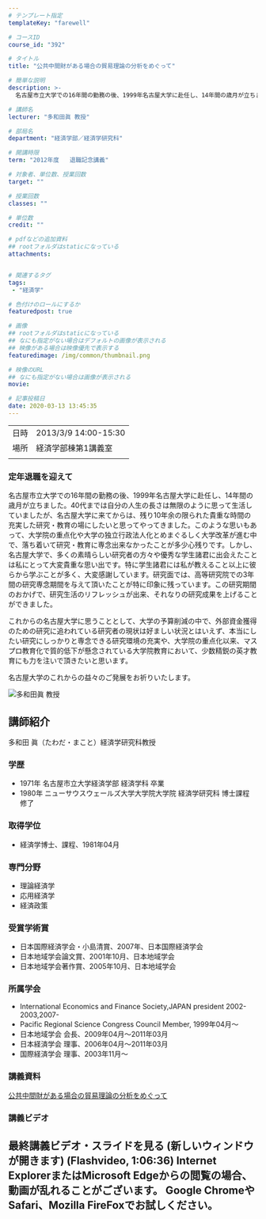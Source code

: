 ```yaml
---
# テンプレート指定
templateKey: "farewell"

# コースID
course_id: "392"

# タイトル
title: "公共中間財がある場合の貿易理論の分析をめぐって"

# 簡単な説明
description: >-
  名古屋市立大学での16年間の勤務の後、1999年名古屋大学に赴任し、14年間の歳月が立ちました。40代までは自分の人生の長さは無限のように思って生活していましたが、名古屋大学に来てからは、残り10年余の限られた貴重な時間の充実した研究・教育の場にしたいと思ってやってきました。このような思いもあって、大学院の重点化や大学の独立行政法人化とめまぐるしく大学改革が進む中で、落ち着いて研究・教育に専念 ....

# 講師名
lecturer: "多和田眞 教授"

# 部局名
department: "経済学部／経済学研究科"

# 開講時限
term: "2012年度	退職記念講義"

# 対象者、単位数、授業回数
target: ""

# 授業回数
classes: ""

# 単位数
credit: ""

# pdfなどの追加資料
## rootフォルダはstaticになっている
attachments:


# 関連するタグ
tags:
 - "経済学"

# 色付けのロールにするか
featuredpost: true

# 画像
## rootフォルダはstaticになっている
## なにも指定がない場合はデフォルトの画像が表示される
## 映像がある場合は映像優先で表示する
featuredimage: /img/common/thumbnail.png

# 映像のURL
## なにも指定がない場合は画像が表示される
movie: 

# 記事投稿日
date: 2020-03-13 13:45:35
---
```


|   |   |
|---|---|
| 日時 | 2013/3/9  14:00-15:30 |
| 場所 | 経済学部棟第1講義室 |
|   |   |


### 定年退職を迎えて

名古屋市立大学での16年間の勤務の後、1999年名古屋大学に赴任し、14年間の歳月が立ちました。40代までは自分の人生の長さは無限のように思って生活していましたが、名古屋大学に来てからは、残り10年余の限られた貴重な時間の充実した研究・教育の場にしたいと思ってやってきました。このような思いもあって、大学院の重点化や大学の独立行政法人化とめまぐるしく大学改革が進む中で、落ち着いて研究・教育に専念出来なかったことが多少心残りです。しかし、名古屋大学で、多くの素晴らしい研究者の方々や優秀な学生諸君に出会えたことは私にとって大変貴重な思い出です。特に学生諸君には私が教えること以上に彼らから学ぶことが多く、大変感謝しています。研究面では、高等研究院での3年間の研究専念期間を与えて頂いたことが特に印象に残っています。この研究期間のおかげで、研究生活のリフレッシュが出来、それなりの研究成果を上げることができました。


これからの名古屋大学に思うこととして、大学の予算削減の中で、外部資金獲得のための研究に追われている研究者の現状は好ましい状況とはいえず、本当にしたい研究にしっかりと専念できる研究環境の充実や、大学院の重点化以来、マスプロ教育化で質的低下が懸念されている大学院教育において、少数精鋭の英才教育にも力を注いで頂きたいと思います。



名古屋大学のこれからの益々のご発展をお祈りいたします。




![多和田眞 教授](https://ocw.nagoya-u.jp/files/392/s_H24tawada_facephoto.jpg) 
## 講師紹介

多和田 眞（たわだ・まこと）経済学研究科教授

### 学歴

* 1971年 名古屋市立大学経済学部 経済学科 卒業
* 1980年 ニューサウスウェールズ大学大学院大学院 経済学研究科 博士課程 修了

### 取得学位

* 経済学博士、課程、1981年04月

### 専門分野

* 理論経済学
* 応用経済学
* 経済政策

### 受賞学術賞

* 日本国際経済学会・小島清賞、2007年、日本国際経済学会
* 日本地域学会論文賞、2001年10月、日本地域学会
* 日本地域学会著作賞、2005年10月、日本地域学会

### 所属学会

* International Economics and Finance Society,JAPAN president 2002-2003,2007-
* Pacific Regional Science Congress Council Member, 1999年04月〜
* 日本地域学会 会長、2009年04月〜2011年03月
* 日本経済学会 理事、2006年04月〜2011年03月
* 国際経済学会 理事、2003年11月〜


### 講義資料

[公共中間財がある場合の貿易理論の分析をめぐって](https://ocw.nagoya-u.jp/files/392/H24tawadaLL_revision_materials.pdf) 


### 講義ビデオ

最終講義ビデオ・スライドを見る (新しいウィンドウが開きます) (Flashvideo, 1:06:36)
Internet ExplorerまたはMicrosoft Edgeからの閲覧の場合、動画が乱れることがございます。
Google ChromeやSafari、Mozilla FireFoxでお試しください。
-----